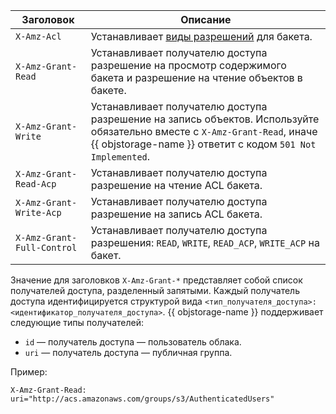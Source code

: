 Заголовок | Описание
--- | ---
`X-Amz-Acl` | Устанавливает [виды разрешений](../concepts/acl.md#permissions-types) для бакета.
`X-Amz-Grant-Read` | Устанавливает получателю доступа разрешение на просмотр содержимого бакета и разрешение на чтение объектов в бакете.
`X-Amz-Grant-Write` | Устанавливает получателю доступа разрешение на запись объектов. Используйте обязательно вместе с `X-Amz-Grant-Read`, иначе {{ objstorage-name }} ответит с кодом `501 Not Implemented`.
`X-Amz-Grant-Read-Acp` | Устанавливает получателю доступа разрешение на чтение ACL бакета.
`X-Amz-Grant-Write-Acp` | Устанавливает получателю доступа разрешение на запись ACL бакета.
`X-Amz-Grant-Full-Control` | Устанавливает получателю доступа разрешения: `READ`, `WRITE`, `READ_ACP`, `WRITE_ACP` на бакет.

Значение для заголовков `X-Amz-Grant-*` представляет собой список получателей доступа, разделенный запятыми. Каждый получатель доступа идентифицируется структурой вида `<тип_получателя_доступа>:<идентификатор_получателя_доступа>`. {{ objstorage-name }} поддерживает следующие типы получателей:
* `id` — получатель доступа — пользователь облака.
* `uri` — получатель доступа — публичная группа.

Пример:

```http
X-Amz-Grant-Read: uri="http://acs.amazonaws.com/groups/s3/AuthenticatedUsers"
```